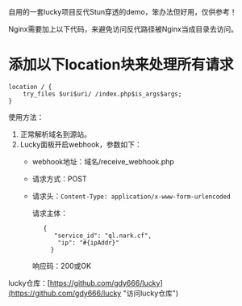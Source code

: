 自用的一套lucky项目反代Stun穿透的demo，笨办法但好用，仅供参考！


Nginx需要加上以下代码，来避免访问反代路径被Nginx当成目录去访问。

# 添加以下location块来处理所有请求

```
location / {
    try_files $uri$uri/ /index.php$is_args$args;
}
```

使用方法：
1. 正常解析域名到源站。
2. Lucky面板开启webhook，参数如下：
   - webhook地址：域名/receive_webhook.php
   - 请求方式：POST
   - 请求头：`Content-Type: application/x-www-form-urlencoded`
     

        请求主体：
     ```
        {
           "service_id": "ql.nark.cf",
            "ip": "#{ipAddr}"
          }
     ```
       响应码：200或OK
     
lucky仓库：[https://github.com/gdy666/lucky](https://github.com/gdy666/lucky "访问lucky仓库")
